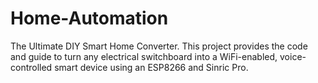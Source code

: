 # Home-Automation
The Ultimate DIY Smart Home Converter. This project provides the code and guide to turn any electrical switchboard into a WiFi-enabled, voice-controlled smart device using an ESP8266 and Sinric Pro.
